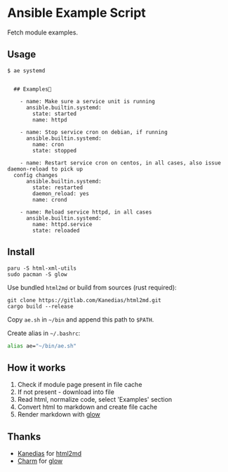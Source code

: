 # Ansible Example Script

Fetch module examples.

## Usage

```shell
$ ae systemd


  ## Examples

    - name: Make sure a service unit is running
      ansible.builtin.systemd:
        state: started
        name: httpd

    - name: Stop service cron on debian, if running
      ansible.builtin.systemd:
        name: cron
        state: stopped

    - name: Restart service cron on centos, in all cases, also issue daemon-reload to pick up
  config changes
      ansible.builtin.systemd:
        state: restarted
        daemon_reload: yes
        name: crond

    - name: Reload service httpd, in all cases
      ansible.builtin.systemd:
        name: httpd.service
        state: reloaded
```

## Install

```shell
paru -S html-xml-utils
sudo pacman -S glow
```

Use bundled `html2md` or build from sources (rust required):

```
git clone https://gitlab.com/Kanedias/html2md.git
cargo build --release
```

Copy `ae.sh` in `~/bin` and append this path to `$PATH`.

Create alias in `~/.bashrc`:

```bash
alias ae="~/bin/ae.sh"
```

## How it works

1. Check if module page present in file cache
2. If not present - download into file
3. Read html, normalize code, select 'Examples' section
4. Convert html to markdown and create file cache
5. Render markdown with [glow](https://github.com/charmbracelet/glow)

## Thanks

- [Kanedias](https://gitlab.com/Kanedias) for [html2md](https://gitlab.com/Kanedias/html2md)
- [Charm](https://github.com/charmbracelet) for [glow](https://github.com/charmbracelet/glow)
